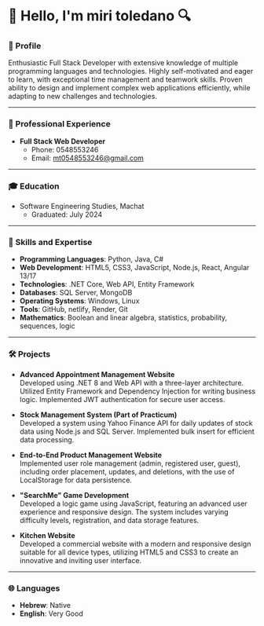 
# 👋 Hello, I'm miri toledano 🔍

### 🌟 Profile
Enthusiastic Full Stack Developer with extensive knowledge of multiple programming languages and technologies. Highly self-motivated and eager to learn, with exceptional time management and teamwork skills. Proven ability to design and implement complex web applications efficiently, while adapting to new challenges and technologies.

---

### 💼 Professional Experience
- **Full Stack Web Developer**  
  - Phone: 0548553246  
  - Email: mt0548553246@gmail.com

---

### 🎓 Education
- Software Engineering Studies, Machat  
  - Graduated: July 2024

---

### 🔧 Skills and Expertise
- **Programming Languages**: Python, Java, C#
- **Web Development**: HTML5, CSS3, JavaScript, Node.js, React, Angular 13/17
- **Technologies**: .NET Core, Web API, Entity Framework
- **Databases**: SQL Server, MongoDB
- **Operating Systems**: Windows, Linux
- **Tools**: GitHub, netlify, Render, Git
- **Mathematics**: Boolean and linear algebra, statistics, probability, sequences, logic

---

### 🛠️ Projects
- **Advanced Appointment Management Website**  
  Developed using .NET 8 and Web API with a three-layer architecture. Utilized Entity Framework and Dependency Injection for writing business logic. Implemented JWT authentication for secure user access.

- **Stock Management System (Part of Practicum)**  
  Developed a system using Yahoo Finance API for daily updates of stock data using Node.js and SQL Server. Implemented bulk insert for efficient data processing.

- **End-to-End Product Management Website**  
  Implemented user role management (admin, registered user, guest), including order placement, updates, and deletions, with the use of LocalStorage for data persistence.

- **"SearchMe" Game Development**  
  Developed a logic game using JavaScript, featuring an advanced user experience and responsive design. The system includes varying difficulty levels, registration, and data storage features.

- **Kitchen Website**  
  Developed a commercial website with a modern and responsive design suitable for all device types, utilizing HTML5 and CSS3 to create an innovative and inviting user interface.

---

### 🌐 Languages
- **Hebrew**: Native  
- **English**: Very Good  

